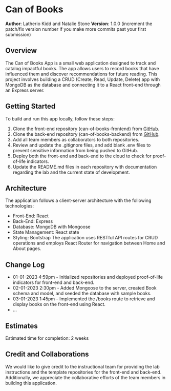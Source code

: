 # Can of Books
**Author**: Latherio Kidd and Natalie Stone
**Version**: 1.0.0 (increment the patch/fix version number if you make more commits past your first submission)
## Overview
The Can of Books App is a small web application designed to track and catalog impactful books. The app allows users to record books that have influenced them and discover recommendations for future reading. This project involves building a CRUD (Create, Read, Update, Delete) app with MongoDB as the database and connecting it to a React front-end through an Express server.
## Getting Started
To build and run this app locally, follow these steps:
1. Clone the front-end repository (can-of-books-frontend) from [GitHub](https://github.com/AgateHunter/can-of-books-frontend.git).
2. Clone the back-end repository (can-of-books-backend) from [GitHub](back-end-repo-link).
3. Add all team members as collaborators to both repositories.
4. Review and update the .gitignore files, and add blank .env files to prevent sensitive information from being pushed to GitHub.
5. Deploy both the front-end and back-end to the cloud to check for proof-of-life indicators.
6. Update the README.md files in each repository with documentation regarding the lab and the current state of development.
## Architecture
The application follows a client-server architecture with the following technologies:
- Front-End: React
- Back-End: Express
- Database: MongoDB with Mongoose
- State Management: React state
- Styling: Bootstrap
The application uses RESTful API routes for CRUD operations and employs React Router for navigation between Home and About pages.
## Change Log
- 01-01-2023 4:59pm - Initialized repositories and deployed proof-of-life indicators for front-end and back-end.
- 02-01-2023 2:30pm - Added Mongoose to the server, created Book schema and model, and seeded the database with sample books.
- 03-01-2023 1:45pm - Implemented the /books route to retrieve and display books on the front-end using React.
- ...
## Estimates
Estimated time for completion: 2 weeks
## Credit and Collaborations
We would like to give credit to the instructional team for providing the lab instructions and the template repositories for the front-end and back-end. Additionally, we appreciate the collaborative efforts of the team members in building this application.